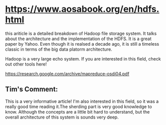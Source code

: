 # https://www.aosabook.org/en/hdfs.html


this ariticle is a detailed breakdown of Hadoop file storage system. It talks about the
architecture and the implementation of the HDFS. It is a great paper by Yahoo. Even though
it is realsed a decade ago, it is still a timeless classic in terms of the big data platorm
architecture. 

Hadoop is a very large echo system. If you are interested in this field, check out other tools here!

 https://research.google.com/archive/mapreduce-osdi04.pdf
 
 
## Tim's Comment:
This is a very informative article! I'm also interested in this field, 
so it was a really good time reading it.The sherding part is very good
knowledge to know. Although the concepts are a little bit hard to understand,
but the overall architecture of this system is sounds very deep.

